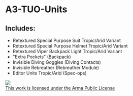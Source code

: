 # A3-TUO-Units
## Includes:
- Retextured Special Purpose Suit Tropic/Arid Variant
- Retextured Special Purpose Helmet Tropic/Arid Variant
- Retextured Viper Backpack Light Tropic/Arid Variant
- "Extra Pockets" (Backpack)
- Invisible Diving Goggles (Diving Contacts)
- Invisible Rebreather (Rebreather Module)
- Editor Units Tropic/Arid (Spec-ops)

<a rel="license" href="https://www.bohemia.net/community/licenses/arma-public-license" target="_blank" ><img src="https://data.bistudio.com/images/license/APL.png"><br>This work is licensed under the Arma Public License</a>
